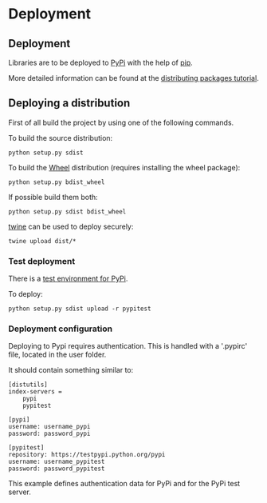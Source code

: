 # Deployment

## Deployment

Libraries are to be deployed to [PyPi](https://pypi.python.org/pypi) with the help of [pip](https://pypi.python.org/pypi/pip).

More detailed information can be found at the [distributing packages tutorial](https://packaging.python.org/tutorials/distributing-packages/).

## Deploying a distribution

First of all build the project by using one of the following commands.

To build the source distribution:

```text
python setup.py sdist
```

To build the [Wheel](https://github.com/pypa/wheel) distribution \(requires installing the wheel package\):

```text
python setup.py bdist_wheel
```

If possible build them both:

```text
python setup.py sdist bdist_wheel
```

[twine](https://github.com/pypa/twine) can be used to deploy securely:

```text
twine upload dist/*
```

### Test deployment

There is a [test environment for PyPi](https://testpypi.python.org/pypi).

To deploy:

```text
python setup.py sdist upload -r pypitest
```

### Deployment configuration

Deploying to Pypi requires authentication. This is handled with a '.pypirc' file, located in the user folder.

It should contain something similar to:

```text
[distutils]
index-servers =
    pypi
    pypitest

[pypi]
username: username_pypi
password: password_pypi

[pypitest]
repository: https://testpypi.python.org/pypi
username: username_pypitest
password: password_pypitest
```

This example defines authentication data for PyPi and for the PyPi test server.

